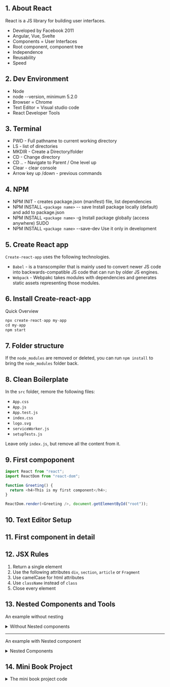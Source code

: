 ## 1. About React

React is a JS library for building user interfaces.

- Developed by Facebook 2011
- Angular, Vue, Svelte
- Components = User Interfaces
- Root component, component tree
- Independence
- Reusability
- Speed

## 2. Dev Environment

- Node
- node --version, minimum 5.2.0
- Browser = Chrome
- Text Editor = Visual studio code
- React Developer Tools

## 3. Terminal

- PWD - Full pathname to current working directory
- LS - list of directories
- MKDIR - Create a Directory/folder
- CD - Change directory
- CD .. - Navigate to Parent / One level up
- Clear - clear console
- Arrow key up /down - previous commands

## 4. NPM

- NPM INIT - creates package.json (manifest) file, list dependencies
- NPM INSTALL `<package name>` -- save
  Install package locally (default) and add to package.json
- NPM INSTALL `<package name>` -g
  Install package globally (access anywhere) SUDO
- NPM INSTALL `<package name>` --save-dev
  Use it only in development

## 5. Create React app

`Create-react-app` uses the following technologies.

- `Babel` - is a transcompiler that is mainly used to convert newer JS code into backwards-compatible JS code that can run by older JS engines.
- `Webpack` - Webpakc takes modules with dependencies and generates static assets representing those modules.

## 6. Install Create-react-app

Quick Overview

```js
npx create-react-app my-app
cd my-app
npm start
```

## 7. Folder structure

If the `node_modules` are removed or deleted, you can run `npm install` to bring the `node_modules` folder back.

## 8. Clean Boilerplate

In the `src` folder, remore the following files:

- `App.css`
- `App.js`
- `App.test.js`
- `index.css`
- `logo.svg`
- `serviceWorker.js`
- `setupTests.js`

Leave only `index.js`, but remove all the content from it.

## 9. First compoponent

```js
import React from "react";
import ReactDom from "react-dom";

function Greeting() {
  return <h4>This is my first component</h4>;
}

ReactDom.render(<Greeting />, document.getElementById("root"));
```

## 10. Text Editor Setup

## 11. First component in detail

## 12. JSX Rules

1. Return a single element
2. Use the following attributes `div`, `section`, `article` or `Fragment`
3. Use camelCase for html attributes
4. Use `className` instead of `class`
5. Close every element

## 13. Nested Components and Tools

An example without nesting

<details>
  <summary>Without Nested components</summary>

```javascript
function Greeting() {
  return (
    <div>
      <h1>Jon Doe</h1>
      <p>This is my message</p>
    </div>
  );
}
```

</details>

---

An example with Nested component

<details>
  <summary>Nested Components</summary>

```javascript
import React from "react";
import ReactDom from "react-dom";

function Greeting() {
  return (
    <div>
      <Person />
      <Message />
    </div>
  );
}

// Implicit return
const Person = () => <h1>Jon Doe</h1>;

// Explicit return
const Message = () => {
  return <p>This is my message</p>;
};

ReactDom.render(<Greeting />, document.getElementById("root"));
```

</details>

## 14. Mini Book Project

<details>
  <summary>The mini book project code</summary>

```javascript
import React from "react";
import ReactDom from "react-dom";

function BookList() {
  return (
    <section>
      <Book />
    </section>
  );
}

const Book = () => {
  return (
    <article>
      <Image />
      <Title />
      <Author />
    </article>
  );
};

const Image = () => (
  <img
    src="https://m.media-amazon.com/images/I/71I3CatXc8L._AC._SR360,460.jpg"
    alt=""
  />
);

const Title = () => <h1>Butter: The Cult new Japanese Bestselling Novel</h1>;
const Author = () => <h4>Asako Yuzuki </h4>;
ReactDom.render(<BookList />, document.getElementById("root"));
```

</details>
